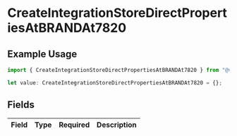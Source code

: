 # CreateIntegrationStoreDirectPropertiesAtBRANDAt7820

## Example Usage

```typescript
import { CreateIntegrationStoreDirectPropertiesAtBRANDAt7820 } from "@vercel/sdk/models/createintegrationstoredirectop.js";

let value: CreateIntegrationStoreDirectPropertiesAtBRANDAt7820 = {};
```

## Fields

| Field       | Type        | Required    | Description |
| ----------- | ----------- | ----------- | ----------- |